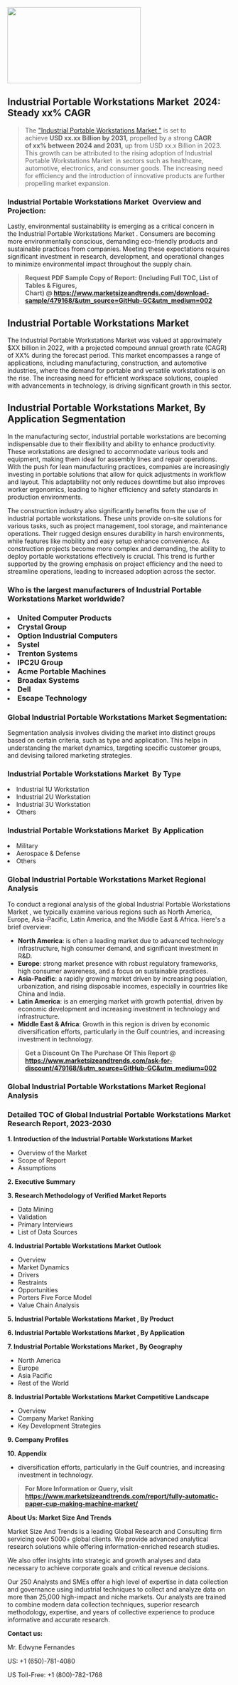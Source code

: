 <p><img class="alignnone size-medium wp-image-20088" src="https://ffe5etoiles.com/wp-content/uploads/2024/12/MST1-300x171.png" alt="" width="300" height="171" /></p><h2 id="ember46" class="ember-view reader-text-block__heading-2">Industrial Portable Workstations Market &nbsp;2024: Steady&nbsp;xx% CAGR</h2><blockquote id="ember47" class="ember-view reader-text-block__blockquote">The&nbsp;<a class="app-aware-link " href="https://www.marketsizeandtrends.com/download-sample/479168/&utm_source=GitHub-GC&utm_medium=002" target="_blank" data-test-app-aware-link="">"Industrial Portable Workstations Market "</a>&nbsp;is set to achieve&nbsp;<strong>USD&nbsp;xx.xx&nbsp;Billion by 2031,</strong>&nbsp;propelled by a strong&nbsp;<strong>CAGR of&nbsp;xx% between 2024 and 2031,</strong>&nbsp;up from USD xx.x Billion in 2023. This growth can be attributed to the rising adoption of&nbsp;Industrial Portable Workstations Market &nbsp;in sectors such as healthcare, automotive, electronics, and consumer goods. The increasing need for efficiency and the introduction of innovative products are further propelling market expansion.</blockquote><h3 id="ember48" class="ember-view reader-text-block__heading-3">Industrial Portable Workstations Market &nbsp;Overview and Projection:</h3><p id="ember49" class="ember-view reader-text-block__paragraph">Lastly, environmental sustainability is emerging as a critical concern in the&nbsp;Industrial Portable Workstations Market . Consumers are becoming more environmentally conscious, demanding eco-friendly products and sustainable practices from companies. Meeting these expectations requires significant investment in research, development, and operational changes to minimize environmental impact throughout the supply chain.</p><blockquote id="ember50" class="ember-view reader-text-block__blockquote"><strong>Request PDF Sample Copy of Report: (Including Full TOC, List of Tables &amp; Figures, Chart)&nbsp;@&nbsp;<strong><a href="https://www.marketsizeandtrends.com/download-sample/479168/&utm_source=GitHub-GC&utm_medium=002" target="_blank">https://www.marketsizeandtrends.com/download-sample/479168/&utm_source=GitHub-GC&utm_medium=002</a></strong></strong></blockquote><h3 class=""> <h2>Industrial Portable Workstations Market</h2><p>The Industrial Portable Workstations Market was valued at approximately $XX billion in 2022, with a projected compound annual growth rate (CAGR) of XX% during the forecast period. This market encompasses a range of applications, including manufacturing, construction, and automotive industries, where the demand for portable and versatile workstations is on the rise. The increasing need for efficient workspace solutions, coupled with advancements in technology, is driving significant growth in this sector.</p><h2>Industrial Portable Workstations Market, By Application Segmentation</h2><p>In the manufacturing sector, industrial portable workstations are becoming indispensable due to their flexibility and ability to enhance productivity. These workstations are designed to accommodate various tools and equipment, making them ideal for assembly lines and repair operations. With the push for lean manufacturing practices, companies are increasingly investing in portable solutions that allow for quick adjustments in workflow and layout. This adaptability not only reduces downtime but also improves worker ergonomics, leading to higher efficiency and safety standards in production environments.</p><p>The construction industry also significantly benefits from the use of industrial portable workstations. These units provide on-site solutions for various tasks, such as project management, tool storage, and maintenance operations. Their rugged design ensures durability in harsh environments, while features like mobility and easy setup enhance convenience. As construction projects become more complex and demanding, the ability to deploy portable workstations effectively is crucial. This trend is further supported by the growing emphasis on project efficiency and the need to streamline operations, leading to increased adoption across the sector.</p></h3><h3 id="" class="">Who is the largest manufacturers of&nbsp;Industrial Portable Workstations Market worldwide?</h3><h3 class=""></Li><Li>United Computer Products</Li><Li> Crystal Group</Li><Li> Option Industrial Computers</Li><Li> Systel</Li><Li> Trenton Systems</Li><Li> IPC2U Group</Li><Li> Acme Portable Machines</Li><Li> Broadax Systems</Li><Li> Dell</Li><Li> Escape Technology</h3><h3 id="ember53" class="ember-view reader-text-block__heading-3">Global&nbsp;Industrial Portable Workstations Market Segmentation:</h3><p id="ember54" class="ember-view reader-text-block__paragraph">Segmentation analysis involves dividing the market into distinct groups based on certain criteria, such as type and application. This helps in understanding the market dynamics, targeting specific customer groups, and devising tailored marketing strategies.</p><h3 id="" class="">Industrial Portable Workstations Market &nbsp;By Type</h3><p></Li><Li>Industrial 1U Workstation</Li><Li> Industrial 2U Workstation</Li><Li> Industrial 3U Workstation</Li><Li> Others</p><h3 id="" class="">Industrial Portable Workstations Market &nbsp;By Application</h3><p class=""></Li><Li>Military</Li><Li> Aerospace & Defense</Li><Li> Others</p><h3 id="ember62" class="ember-view reader-text-block__heading-3">Global Industrial Portable Workstations Market Regional Analysis</h3><p id="ember63" class="ember-view reader-text-block__paragraph">To conduct a regional analysis of the global Industrial Portable Workstations Market , we typically examine various regions such as North America, Europe, Asia-Pacific, Latin America, and the Middle East &amp; Africa. Here's a brief overview:</p><ul><li><strong>North America</strong>: is often a leading market due to advanced technology infrastructure, high consumer demand, and significant investment in R&amp;D.</li><li><strong>Europe</strong>: strong market presence with robust regulatory frameworks, high consumer awareness, and a focus on sustainable practices.</li><li><strong>Asia-Pacific</strong>: a rapidly growing market driven by increasing population, urbanization, and rising disposable incomes, especially in countries like China and India.</li><li><strong>Latin America</strong>: is an emerging market with growth potential, driven by economic development and increasing investment in technology and infrastructure.</li><li><strong>Middle East &amp; Africa</strong>: Growth in this region is driven by economic diversification efforts, particularly in the Gulf countries, and increasing investment in technology.</li></ul><blockquote id="ember61" class="ember-view reader-text-block__blockquote"><strong>Get a Discount On The Purchase Of This Report @ <strong><a href="https://html-cleaner.com/" target="">https://www.marketsizeandtrends.com/ask-for-discount/479168/&utm_source=GitHub-GC&utm_medium=002</a></strong></strong></blockquote><h3 id="ember62" class="ember-view reader-text-block__heading-3">Global Industrial Portable Workstations Market Regional Analysis</h3><h3 id="" class="">Detailed TOC of Global Industrial Portable Workstations Market Research Report, 2023-2030</h3><p id="" class=""><strong>1. Introduction of the Industrial Portable Workstations Market </strong></p><ul><li>Overview of the Market</li><li>Scope of Report</li><li>Assumptions</li></ul><p id="" class=""><strong>2. Executive Summary</strong></p><p id="" class=""><strong>3. Research Methodology of Verified Market Reports</strong></p><ul><li>Data Mining</li><li>Validation</li><li>Primary Interviews</li><li>List of Data Sources</li></ul><p id="" class=""><strong>4. Industrial Portable Workstations Market Outlook</strong></p><ul><li>Overview</li><li>Market Dynamics</li><li>Drivers</li><li>Restraints</li><li>Opportunities</li><li>Porters Five Force Model</li><li>Value Chain Analysis</li></ul><p id="" class=""><strong>5. Industrial Portable Workstations Market , By Product</strong></p><p id="" class=""><strong>6. Industrial Portable Workstations Market , By Application</strong></p><p id="" class=""><strong>7. Industrial Portable Workstations Market , By Geography</strong></p><ul><li>North America</li><li>Europe</li><li>Asia Pacific</li><li>Rest of the World</li></ul><p id="" class=""><strong>8. Industrial Portable Workstations Market Competitive Landscape</strong></p><ul><li>Overview</li><li>Company Market Ranking</li><li>Key Development Strategies</li></ul><p id="" class=""><strong>9. Company Profiles</strong></p><p id="" class=""><strong>10. Appendix</strong></p><ul><li>diversification efforts, particularly in the Gulf countries, and increasing investment in technology.</li></ul><blockquote id="ember65" class="ember-view reader-text-block__blockquote"><strong>For More Information or Query, visit <strong><strong><a href="https://html-cleaner.com/" target="">https://www.marketsizeandtrends.com/report/fully-automatic-paper-cup-making-machine-market/</a></strong></strong></strong></blockquote><p id="" class=""><strong>About Us: Market Size And Trends</strong></p><p id="" class="">Market Size And Trends is a leading Global Research and Consulting firm servicing over 5000+ global clients. We provide advanced analytical research solutions while offering information-enriched research studies.</p><p id="" class="">We also offer insights into strategic and growth analyses and data necessary to achieve corporate goals and critical revenue decisions.</p><p id="" class="">Our 250 Analysts and SMEs offer a high level of expertise in data collection and governance using industrial techniques to collect and analyze data on more than 25,000 high-impact and niche markets. Our analysts are trained to combine modern data collection techniques, superior research methodology, expertise, and years of collective experience to produce informative and accurate research.</p><p id="" class=""><strong>Contact us:</strong></p><p id="" class="">Mr. Edwyne Fernandes</p><p id="" class="">US: +1 (650)-781-4080</p><p id="" class="">US Toll-Free: +1 (800)-782-1768</p>

